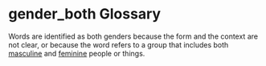 # gender_both Glossary
Words are identified as both genders because the form and the context are not clear, or because the word refers to a group that includes both [masculine](https://git.door43.org/Door43/en-uhg/src/master/content/gender_masculine/02.md) and [feminine](https://git.door43.org/Door43/en-uhg/src/master/content/gender_feminine/02.md) people or things.
